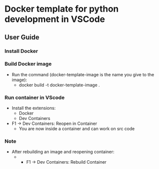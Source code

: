 # Docker template for python development in VSCode
## User Guide
### Install Docker
### Build Docker image
* Run the command (docker-template-image is the name you give to the image):
    * docker build -t docker-template-image . 
### Run container in VScode
* Install the extensions:
    * Docker
    * Dev Containers
* F1 -> Dev Containers: Reopen in Container
    * You are now inside a container and can work on src code

### Note
* After rebuilding an image and reopening container:
    * * F1 -> Dev Containers: Rebuild Container
